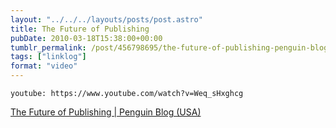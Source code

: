 ```yaml
---
layout: "../../../layouts/posts/post.astro"
title: The Future of Publishing
pubDate: 2010-03-18T15:38:00+00:00
tumblr_permalink: /post/456798695/the-future-of-publishing-penguin-blog-usa
tags: ["linklog"]
format: "video"
---
```


`youtube: https://www.youtube.com/watch?v=Weq_sHxghcg`

[The Future of Publishing | Penguin Blog (USA)][1]

[1]: http://us.penguingroup.com/static/html/blogs/end-publishing
